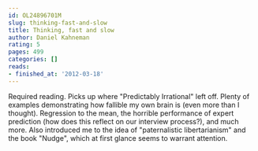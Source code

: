 ```yaml
---
id: OL24896701M
slug: thinking-fast-and-slow
title: Thinking, fast and slow
author: Daniel Kahneman
rating: 5
pages: 499
categories: []
reads:
- finished_at: '2012-03-18'
---
```

Required reading. Picks up where "Predictably Irrational" left off. Plenty of examples demonstrating how fallible my own brain is (even more than I thought). Regression to the mean, the horrible performance of expert prediction (how does this reflect on our interview process?), and much more. Also introduced me to the idea of "paternalistic libertarianism" and the book "Nudge", which at first glance seems to warrant attention.
